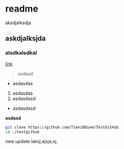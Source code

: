 # readme

aksdjalksdja

## askdjalksjda

### alsdkalsdkal
[link](https://www.fb.com/tien10diem)

> asdasd
 
- asdasdas


1. asdasdas
2. asdasdasd

+ asdasdasd

**asdasd**


```bash
git clone https://github.com/Tien10Diem/TestGitHub
cd ./testgithub
```


new update
laksj;ajsja;sj;